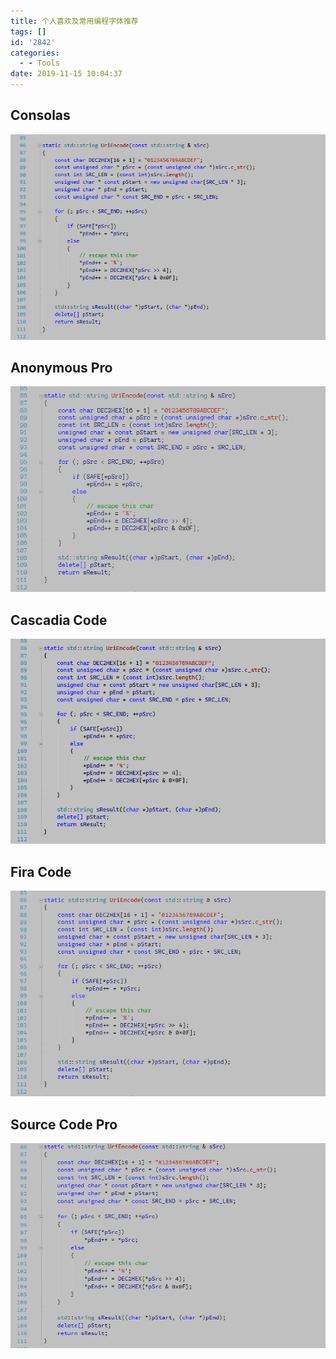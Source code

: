 ```yaml
---
title: 个人喜欢及常用编程字体推荐
tags: []
id: '2842'
categories:
  - - Tools
date: 2019-11-15 10:04:37
---
```


## Consolas

[![](/images/2019/11/2019-11-18_09-45-43.png)](/images/2019/11/2019-11-18_09-45-43.png)

## Anonymous Pro

[![](/images/2019/11/2019-11-18_09-46-27.png)](/images/2019/11/2019-11-18_09-46-27.png)

## Cascadia Code

[![](/images/2019/11/2019-11-18_09-46-47.png)](/images/2019/11/2019-11-18_09-46-47.png)

## Fira Code

[![](/images/2019/11/2019-11-18_09-47-07.png)](/images/2019/11/2019-11-18_09-47-07.png)

## Source Code Pro

[![](/images/2019/11/2019-11-18_09-47-46.png)](/images/2019/11/2019-11-18_09-47-46.png)